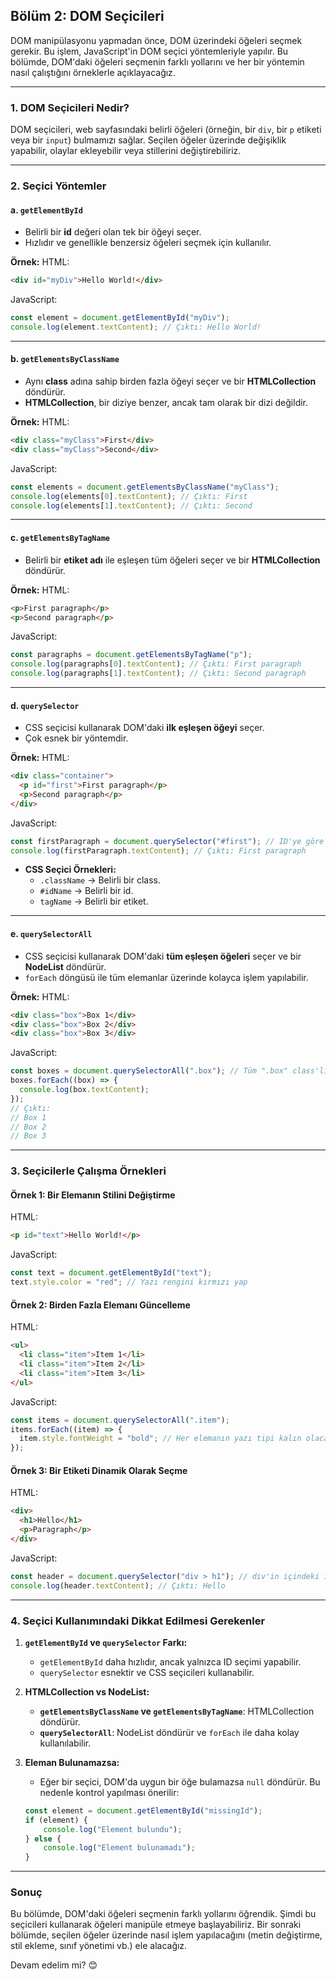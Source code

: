 ## **Bölüm 2: DOM Seçicileri**

DOM manipülasyonu yapmadan önce, DOM üzerindeki öğeleri seçmek gerekir. Bu işlem, JavaScript'in DOM seçici yöntemleriyle yapılır. Bu bölümde, DOM'daki öğeleri seçmenin farklı yollarını ve her bir yöntemin nasıl çalıştığını örneklerle açıklayacağız.

---

### **1. DOM Seçicileri Nedir?**
DOM seçicileri, web sayfasındaki belirli öğeleri (örneğin, bir `div`, bir `p` etiketi veya bir `input`) bulmamızı sağlar. Seçilen öğeler üzerinde değişiklik yapabilir, olaylar ekleyebilir veya stillerini değiştirebiliriz.

---

### **2. Seçici Yöntemler**

#### **a. `getElementById`**
- Belirli bir **id** değeri olan tek bir öğeyi seçer.
- Hızlıdır ve genellikle benzersiz öğeleri seçmek için kullanılır.

**Örnek:**
HTML:
```html
<div id="myDiv">Hello World!</div>
```

JavaScript:
```javascript
const element = document.getElementById("myDiv");
console.log(element.textContent); // Çıktı: Hello World!
```

---

#### **b. `getElementsByClassName`**
- Aynı **class** adına sahip birden fazla öğeyi seçer ve bir **HTMLCollection** döndürür.
- **HTMLCollection**, bir diziye benzer, ancak tam olarak bir dizi değildir.

**Örnek:**
HTML:
```html
<div class="myClass">First</div>
<div class="myClass">Second</div>
```

JavaScript:
```javascript
const elements = document.getElementsByClassName("myClass");
console.log(elements[0].textContent); // Çıktı: First
console.log(elements[1].textContent); // Çıktı: Second
```

---

#### **c. `getElementsByTagName`**
- Belirli bir **etiket adı** ile eşleşen tüm öğeleri seçer ve bir **HTMLCollection** döndürür.

**Örnek:**
HTML:
```html
<p>First paragraph</p>
<p>Second paragraph</p>
```

JavaScript:
```javascript
const paragraphs = document.getElementsByTagName("p");
console.log(paragraphs[0].textContent); // Çıktı: First paragraph
console.log(paragraphs[1].textContent); // Çıktı: Second paragraph
```

---

#### **d. `querySelector`**
- CSS seçicisi kullanarak DOM'daki **ilk eşleşen öğeyi** seçer.
- Çok esnek bir yöntemdir.

**Örnek:**
HTML:
```html
<div class="container">
  <p id="first">First paragraph</p>
  <p>Second paragraph</p>
</div>
```

JavaScript:
```javascript
const firstParagraph = document.querySelector("#first"); // ID'ye göre seçiyor
console.log(firstParagraph.textContent); // Çıktı: First paragraph
```

- **CSS Seçici Örnekleri:**
  - `.className` → Belirli bir class.
  - `#idName` → Belirli bir id.
  - `tagName` → Belirli bir etiket.

---

#### **e. `querySelectorAll`**
- CSS seçicisi kullanarak DOM'daki **tüm eşleşen öğeleri** seçer ve bir **NodeList** döndürür.
- `forEach` döngüsü ile tüm elemanlar üzerinde kolayca işlem yapılabilir.

**Örnek:**
HTML:
```html
<div class="box">Box 1</div>
<div class="box">Box 2</div>
<div class="box">Box 3</div>
```

JavaScript:
```javascript
const boxes = document.querySelectorAll(".box"); // Tüm ".box" class'lı elemanları seç
boxes.forEach((box) => {
  console.log(box.textContent);
});
// Çıktı:
// Box 1
// Box 2
// Box 3
```

---

### **3. Seçicilerle Çalışma Örnekleri**

#### **Örnek 1: Bir Elemanın Stilini Değiştirme**
HTML:
```html
<p id="text">Hello World!</p>
```

JavaScript:
```javascript
const text = document.getElementById("text");
text.style.color = "red"; // Yazı rengini kırmızı yap
```

#### **Örnek 2: Birden Fazla Elemanı Güncelleme**
HTML:
```html
<ul>
  <li class="item">Item 1</li>
  <li class="item">Item 2</li>
  <li class="item">Item 3</li>
</ul>
```

JavaScript:
```javascript
const items = document.querySelectorAll(".item");
items.forEach((item) => {
  item.style.fontWeight = "bold"; // Her elemanın yazı tipi kalın olacak
});
```

#### **Örnek 3: Bir Etiketi Dinamik Olarak Seçme**
HTML:
```html
<div>
  <h1>Hello</h1>
  <p>Paragraph</p>
</div>
```

JavaScript:
```javascript
const header = document.querySelector("div > h1"); // div'in içindeki ilk h1 etiketini seç
console.log(header.textContent); // Çıktı: Hello
```

---

### **4. Seçici Kullanımındaki Dikkat Edilmesi Gerekenler**

1. **`getElementById` ve `querySelector` Farkı:**
   - `getElementById` daha hızlıdır, ancak yalnızca ID seçimi yapabilir.
   - `querySelector` esnektir ve CSS seçicileri kullanabilir.

2. **HTMLCollection vs NodeList:**
   - **`getElementsByClassName` ve `getElementsByTagName`**: HTMLCollection döndürür.
   - **`querySelectorAll`**: NodeList döndürür ve `forEach` ile daha kolay kullanılabilir.

3. **Eleman Bulunamazsa:**
   - Eğer bir seçici, DOM'da uygun bir öğe bulamazsa `null` döndürür. Bu nedenle kontrol yapılması önerilir:
   ```javascript
   const element = document.getElementById("missingId");
   if (element) {
       console.log("Element bulundu");
   } else {
       console.log("Element bulunamadı");
   }
   ```

---

### **Sonuç**
Bu bölümde, DOM'daki öğeleri seçmenin farklı yollarını öğrendik. Şimdi bu seçicileri kullanarak öğeleri manipüle etmeye başlayabiliriz. Bir sonraki bölümde, seçilen öğeler üzerinde nasıl işlem yapılacağını (metin değiştirme, stil ekleme, sınıf yönetimi vb.) ele alacağız.

Devam edelim mi? 😊